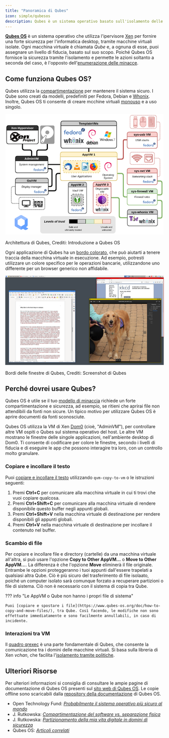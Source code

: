 ```yaml
---
title: "Panoramica di Qubes"
icon: simple/qubesos
description: Qubes è un sistema operativo basato sull'isolamento delle app su macchine virtuali, per una maggiore sicurezza.
---
```


[**Qubes OS**](../desktop.md#qubes-os) è un sistema operativo che utilizza l'ipervisore [Xen](https://en.wikipedia.org/wiki/Xen) per fornire una forte sicurezza per l'informatica desktop, tramite macchine virtuali isolate. Ogni macchina virtuale è chiamata *Qube* e, a ognuna di esse, puoi assegnare un livello di fiducia, basato sul suo scopo. Poiché Qubes OS fornisce la sicurezza tramite l'isolamento e permette le azioni soltanto a seconda del caso, è l'opposto dell'[enumerazione delle minacce](https://www.ranum.com/security/computer_security/editorials/dumb/).

## Come funziona Qubes OS?

Qubes utilizza la [compartimentazione](https://www.qubes-os.org/intro/) per mantenere il sistema sicuro. I Qube sono creati da modelli, predefiniti per Fedora, Debian e [Whonix](../desktop.md#whonix). Inoltre, Qubes OS ti consente di creare mcchine virtuali [monouso](https://www.qubes-os.org/doc/how-to-use-disposables/) e a uso singolo.

![Architettura Qubes](../assets/img/qubes/qubes-trust-level-architecture.png)
<figcaption>Architettura di Qubes, Crediti: Introduzione a Qubes OS</figcaption>

Ogni applicazione di Qubes ha un [bordo colorato](https://www.qubes-os.org/screenshots/), che può aiutarti a tenere traccia della macchina virtuale in esecuzione. Ad esempio, potresti utilizzare un colore specifico per le operazioni bancarie, utilizzandone uno differente per un browser generico non affidabile.

![Bordo colorato](../assets/img/qubes/r4.0-xfce-three-domains-at-work.png)
<figcaption>Bordi delle finestre di Qubes, Crediti: Screenshot di Qubes</figcaption>

## Perché dovrei usare Qubes?

Qubes OS è utile se il tuo [modello di minaccia](../basics/threat-modeling.md) richiede un forte compartimentazione e sicurezza, ad esempio, se ritieni che aprirai file non attendibili da fonti non sicure. Un tipico motivo per utilizzare Qubes OS è aprire documenti da fonti sconosciute.

Qubes OS utilizza la VM di Xen [Dom0](https://wiki.xenproject.org/wiki/Dom0) (cioè, "AdminVM"), per controllare altre VM ospiti o Qubes sul sistema operativo del host. Le altre VM mostrano le finestre delle singole applicazioni, nell'ambiente desktop di Dom0. Ti consente di codificare per colore le finestre, secondo i livelli di fiducia e di eseguire le app che possono interagire tra loro, con un controllo molto granulare.

### Copiare e incollare il testo

Puoi [copiare e incollare il testo](https://www.qubes-os.org/doc/how-to-copy-and-paste-text/) utilizzando `qvm-copy-to-vm` o le istruzioni seguenti:

1. Premi **Ctrl+C** per comunicare alla macchina virtuale in cui ti trovi che vuoi copiare qualcosa.
2. Premi **Ctrl+Shift+C** per comunicare alla macchina virtuale di rendere disponibile questo buffer negli appunti globali.
3. Premi **Ctrl+Shift+V** nella macchina virtuale di destinazione per rendere disponibili gli appunti globali.
4. Premi **Ctrl+V** nella macchina virtuale di destinazione per incollare il contenuto nel buffer.

### Scambio di file

Per copiare e incollare file e directory (cartelle) da una macchina virtuale all'altra, si può usare l'opzione **Copy to Other AppVM...** o **Move to Other AppVM...**. La differenza è che l'opzione **Move** eliminerà il file originale. Entrambe le opzioni proteggeranno i tuoi appunti dall'essere trapelati a qualsiasi altra Qube. Ciò è più sicuro del trasferimento di file isolaato, poiché un computer isolato sarà comunque forzato a recuperare partizioni o file di sistema. Ciò non è necessario con il sistema di copia tra Qube.

??? info "Le AppVM o Qube non hanno i propri file di sistema"

    Puoi [copiare e spostare i file](https://www.qubes-os.org/doc/how-to-copy-and-move-files/), tra Qube. Così facendo, le modifiche non sono effettuate immediatamente e sono facilmente annullabili, in caso di incidente.

### Interazioni tra VM

Il [quadro qrexec](https://www.qubes-os.org/doc/qrexec/) è una parte fondamentale di Qubes, che consente la comunicazione tra i domini delle macchine virtuali. Si basa sulla libreria di Xen *vchan*, che facilita l'[isolamento tramite politiche](https://www.qubes-os.org/news/2020/06/22/new-qrexec-policy-system/).

## Ulteriori Risorse

Per ulteriori informazioni si consiglia di consultare le ampie pagine di documentazione di Qubes OS presenti sul [sito web di Qubes OS](https://www.qubes-os.org/doc/). Le copie offline sono scaricabili dalla [repository della documentazione](https://github.com/QubesOS/qubes-doc) di Qubes OS.

- Open Technology Fund: [*Probabilmente il sistema operativo più sicuro al mondo*](https://www.opentech.fund/news/qubes-os-arguably-the-worlds-most-secure-operating-system-motherboard/)
- J. Rutkowska: [*Compartimentazione del software vs. separazione fisica*](https://invisiblethingslab.com/resources/2014/Software_compartmentalization_vs_physical_separation.pdf)
- J. Rutkowska: [*Partizionamento della mia vita digitale in domini di sicurezza*](https://blog.invisiblethings.org/2011/03/13/partitioning-my-digital-life-into.html)
- Qubes OS: [*Articoli correlati*](https://www.qubes-os.org/news/categories/#articles)

